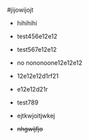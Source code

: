 #jijowijojt
 * hihihihi

 * test456e12e12
 * test567e12e12
 * no nononoone12e12e12
 * 12e12e12d1rf21
 * e12e12d21r

 * test789

 * ejtkwjoitjwkej
* ~~nhgwijfjo~~
